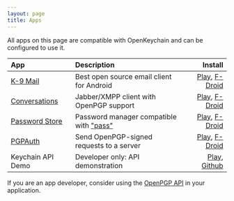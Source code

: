```yaml
---
layout: page
title: Apps
---
```


All apps on this page are compatible with OpenKeychain and can be configured to use it.

| App                                                               | Description                                                             | Install                                                                                                    |
|:----------------------------------------------------------------- |:----------------------------------------------------------------------- | ----------------------------------------------------------------------------------------------------------:|
| [K-9 Mail](https://code.google.com/p/k9mail/)                     | Best open source email client for Android                               | [Play](https://play.google.com/store/apps/details?id=com.fsck.k9), [F-Droid](https://f-droid.org/app/com.fsck.k9) |
| [Conversations](https://github.com/siacs/Conversations)           | Jabber/XMPP client with OpenPGP support                                 | [Play](https://play.google.com/store/apps/details?id=eu.siacs.conversations), [F-Droid](https://f-droid.org/app/eu.siacs.conversations) |
| [Password Store](https://github.com/zeapo/Android-Password-Store) | Password manager compatible with ["pass"](http://www.passwordstore.org) | [Play](https://play.google.com/store/apps/details?id=com.zeapo.pwdstore), [F-Droid](https://f-droid.org/repository/browse/?fdid=com.zeapo.pwdstore) |
| [PGPAuth](https://github.com/LittleFox94/PGPAuth)                 | Send OpenPGP-signed requests to a server                                | [Play](https://play.google.com/store/apps/details?id=org.lf_net.pgpunlocker), [F-Droid](https://f-droid.org/app/org.lf_net.pgpunlocker) |
| Keychain API Demo                                                 | Developer only: API demonstration                                       | [Play](https://play.google.com/store/apps/details?id=org.sufficientlysecure.keychain.demo), [Github](https://github.com/open-keychain/api-example) |

If you are an app developer, consider using the [OpenPGP API](http://www.openkeychain.org/contribute/) in your application.